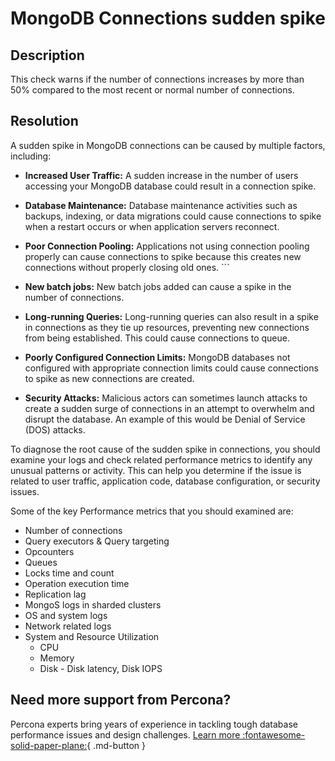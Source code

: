 # MongoDB Connections sudden spike

## Description
This check warns if the number of connections increases by more than 50% compared to the most recent or normal number of connections.

## Resolution

A sudden spike in MongoDB connections can be caused by multiple factors, including:

- **Increased User Traffic:** A sudden increase in the number of users accessing your MongoDB database could result in a connection spike.

- **Database Maintenance:** Database maintenance activities such as backups, indexing, or data migrations could cause connections to spike when a restart occurs or when application servers reconnect.

- **Poor Connection Pooling:** Applications not using connection pooling properly can cause connections to spike because this creates new connections without properly closing old ones. ```

- **New batch jobs:** New batch jobs added can cause a spike in the number of connections.

- **Long-running Queries:** Long-running queries can also result in a spike in connections as they tie up resources, preventing new connections from being established. This could cause connections to queue.

- **Poorly Configured Connection Limits:** MongoDB databases not configured with appropriate connection limits could cause connections to spike as new connections are created.

- **Security Attacks:** Malicious actors can sometimes launch attacks to create a sudden surge of connections in an attempt to overwhelm and disrupt the database. An example of this would be Denial of Service (DOS) attacks. 

To diagnose the root cause of the sudden spike in connections, you should examine your logs and check related performance metrics to identify any unusual patterns or activity. This can help you determine if the issue is related to user traffic, application code, database configuration, or security issues.

Some of the key Performance metrics that you should examined are:
- Number of connections
- Query executors & Query targeting
- Opcounters
- Queues
- Locks time and count
- Operation execution time
- Replication lag
- MongoS logs in sharded clusters
- OS and system logs
- Network related logs
- System and Resource Utilization
  - CPU 
  - Memory
  - Disk - Disk latency, Disk IOPS

## Need more support from Percona?

Percona experts bring years of experience in tackling tough database performance issues and design challenges.
[Learn more :fontawesome-solid-paper-plane:](https://per.co.na/subscribe){ .md-button }
